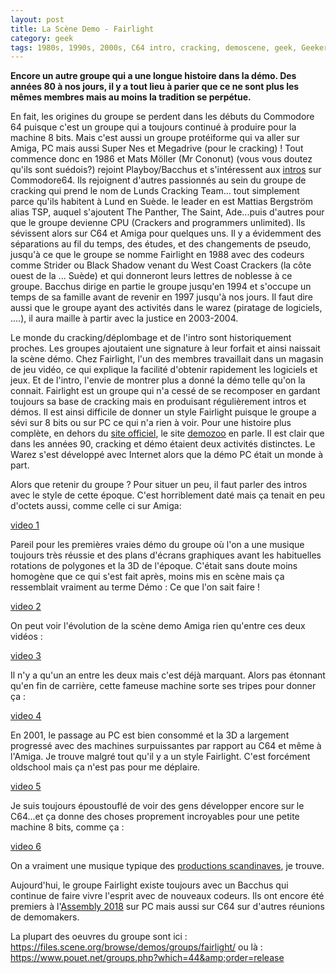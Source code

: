 ```yaml
---
layout: post
title: La Scène Demo - Fairlight
category: geek
tags: 1980s, 1990s, 2000s, C64 intro, cracking, demoscene, geek, Geekeries, warez
---
```

**Encore un autre groupe qui a une longue histoire dans la démo. Des années 80 à nos jours, il y a tout lieu à parier que ce ne sont plus les mêmes membres mais au moins la tradition se perpétue.**

En fait, les origines du groupe se perdent dans les débuts du Commodore 64 puisque c'est un groupe qui a toujours continué à produire pour la machine 8 bits. Mais c'est aussi un groupe protéiforme qui va aller sur Amiga, PC mais aussi Super Nes et Megadrive (pour le cracking) ! Tout commence donc en 1986 et Mats Möller (Mr Cononut) (vous vous doutez qu'ils sont suédois?) rejoint Playboy/Bacchus et s'intéressent aux <a href="https://fr.wikipedia.org/wiki/Intro_(scène_démo)">intros</a> sur Commodore64. Ils rejoignent d'autres passionnés au sein du groupe de cracking qui prend le nom de Lunds Cracking Team... tout simplement parce qu'ils habitent à Lund en Suède. le leader en est Mattias Bergström alias TSP, auquel s'ajoutent The Panther, The Saint, Ade...puis d'autres pour que le groupe devienne CPU (Crackers and programmers unlimited). Ils sévissent alors sur C64 et Amiga pour quelques uns. Il y a évidemment des séparations au fil du temps, des études, et des changements de pseudo, jusqu'à ce que le groupe se nomme Fairlight en 1988 avec des codeurs comme Strider ou Black Shadow venant du West Coast Crackers (la côte ouest de la ... Suède) et qui donneront leurs lettres de noblesse à ce groupe. Bacchus dirige en partie le groupe jusqu'en 1994 et s'occupe un temps de sa famille avant de revenir en 1997 jusqu'à nos jours. Il faut dire aussi que le groupe ayant des activités dans le warez (piratage de logiciels, ....), il aura maille à partir avec la justice en 2003-2004.

Le monde du cracking/déplombage et de l'intro sont historiquement proches. Les groupes ajoutaient une signature à leur forfait et ainsi naissait la scène démo. Chez Fairlight, l'un des membres travaillait dans un magasin de jeu vidéo, ce qui explique la facilité d'obtenir rapidement les logiciels et jeux. Et de l'intro, l'envie de montrer plus a donné la démo telle qu'on la connait. Fairlight est un groupe qui n'a cessé de se recomposer en gardant toujours sa base de cracking mais en produisant régulièrement intros et démos. Il est ainsi difficile de donner un style Fairlight puisque le groupe a sévi sur 8 bits ou sur PC ce qui n'a rien à voir. Pour une histoire plus complète, en dehors du <a href="http://www.fairlight.to">site officiel</a>, le site <a href="https://demozoo.org/groups/239/">demozoo</a> en parle. Il est clair que dans les années 90, cracking et démo étaient deux activités distinctes. Le Warez s'est développé avec Internet alors que la démo PC était un monde à part.

Alors que retenir du groupe ? Pour situer un peu, il faut parler des intros avec le style de cette époque. C'est horriblement daté mais ça tenait en peu d'octets aussi, comme celle ci sur Amiga:

[video 1](https://www.youtube.com/watch?v=UeNEvAVniqM)

Pareil pour les premières vraies démo du groupe où l'on a une musique toujours très réussie et des plans d'écrans graphiques avant les habituelles rotations de polygones et la 3D de l'époque. C'était sans doute moins homogène que ce qui s'est fait après, moins mis en scène mais ça ressemblait vraiment au terme Démo : Ce que l'on sait faire !

[video 2](https://www.youtube.com/watch?v=nzmg5VFQ0YU)

On peut voir l'évolution de la scène demo Amiga rien qu'entre ces deux vidéos :

[video 3](https://www.youtube.com/watch?v=EkLzlq4KVv4)

Il n'y a qu'un an entre les deux mais c'est déjà marquant. Alors pas étonnant qu'en fin de carrière, cette fameuse machine sorte ses tripes pour donner ça :

[video 4](https://www.youtube.com/watch?v=Gc8822F0ztk)

En 2001, le passage au PC est bien consommé et la 3D a largement progressé avec des machines surpuissantes par rapport au C64 et même à l'Amiga. Je trouve malgré tout qu'il y a un style Fairlight. C'est forcément oldschool mais ça n'est pas pour me déplaire.

[video 5](https://www.youtube.com/watch?v=aZX-F_jjJKE)

Je suis toujours époustouflé de voir des gens développer encore sur le C64...et ça donne des choses proprement incroyables pour une petite machine 8 bits, comme ça :

[video 6](https://www.youtube.com/watch?v=L8onlB0F1_A)

On a vraiment une musique typique des <a href="https://cheziceman.wordpress.com/2016/01/28/la-scene-demo-future-crew/">productions scandinaves</a>, je trouve.

Aujourd'hui, le groupe Fairlight existe toujours avec un Bacchus qui continue de faire vivre l'esprit avec de nouveaux codeurs. Ils ont encore été premiers à l'<a href="https://www.youtube.com/watch?v=TaEoAJw_0Zc">Assembly 2018</a> sur PC mais aussi sur C64 sur d'autres réunions de demomakers.

La plupart des oeuvres du groupe sont ici : <a href="https://files.scene.org/browse/demos/groups/fairlight/">https://files.scene.org/browse/demos/groups/fairlight/</a> ou là : <a href="https://www.pouet.net/groups.php?which=44&amp;order=release">https://www.pouet.net/groups.php?which=44&amp;order=release</a>
